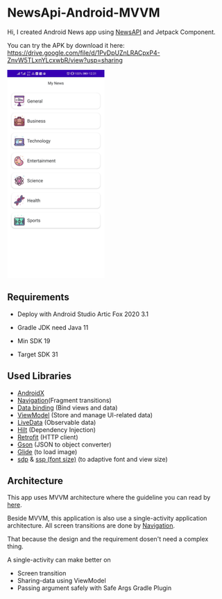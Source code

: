 # NewsApi-Android-MVVM
 
Hi, I created Android News app using <a href="https://newsapi.org/">NewsAPI</a> and Jetpack Component.

You can try the APK by download it here: https://drive.google.com/file/d/1PvDpUZnLRACpxP4-ZnvW5TLxnYLcxwbR/view?usp=sharing

<img src="https://github.com/aprealian/MyNews/blob/main/doc/my%20news%20app.jpeg" alt="MovieApp Preview" height="480"/>

## Requirements
- Deploy with Android Studio Artic Fox 2020 3.1

- Gradle JDK need Java 11

- Min SDK 19

- Target SDK 31

## Used Libraries

<ul>
 <li><a href="https://developer.android.com/jetpack/androidx">AndroidX</a></li>
 <li><a href="https://developer.android.com/guide/navigation">Navigation</a>(Fragment transitions)</li>
 <li><a href="https://developer.android.com/topic/libraries/data-binding">Data binding</a>  (Bind views and data)</li>
 <li><a href="https://developer.android.com/topic/libraries/architecture/viewmodel">ViewModel</a> (Store and manage UI-related data)</li>
 <li><a href="https://developer.android.com/topic/libraries/architecture/livedata">LiveData</a> (Observable data)</li>
 <li><a href="https://dagger.dev/hilt/">Hilt</a> (Dependency Injection)</li>
 <li><a href="https://github.com/square/retrofit">Retrofit</a> (HTTP client)</li>
 <li><a href="https://github.com/google/gson">Gson</a> (JSON to object converter)</li> 
 <li><a href="https://github.com/bumptech/glide">Glide</a> (to load image)</li> 
 <li><a href="https://github.com/intuit/sdp">sdp</a> & <a href="https://github.com/intuit/ssp">ssp (font size)</a> (to adaptive font and view size)</li> 
</ul>

## Architecture

This app uses MVVM architecture where the guideline you can read by <a href="https://developer.android.com/jetpack/docs/guide">here</a>.

Beside MVVM, this application is also use a single-activity application architecture. All screen transitions are done by <a href="https://developer.android.com/guide/navigation?hl=ja">Navigation</a>.

That because the design and the requirement dosen't need a complex thing. 

A single-activity can make better on 
<ul>
<li>Screen transition</li>
<li>Sharing-data using ViewModel</li>
<li>Passing argument safely with Safe Args Gradle Plugin</li>
</ul>
